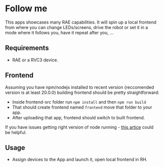 # Follow me
This apps showcases many RAE capabilities. It will spin up a local frontend from where you can change LEDs/screens, drive the robot or set it in a mode where it follows you, have it repeat after you, ...


## Requirements

- RAE or a RVC3 device.

## Frontend 

Assuming you have npm/nodejs installed to recent version (reccomended version is at least 20.0.0) building frontend should be pretty straightforward: 
 
 - Inside frontend-src folder run `npm install` and then `npm run build`
 - That should create frontend named `frontend` move that folder to your app.
 - After uploading that app, frontend should switch to built frontend. 

If you have issues getting right version of node running - [this artice](https://www.digitalocean.com/community/tutorials/how-to-install-node-js-on-ubuntu-22-04) could be helpful.



## Usage

- Assign devices to the App and launch it, open local frontend in RH.
